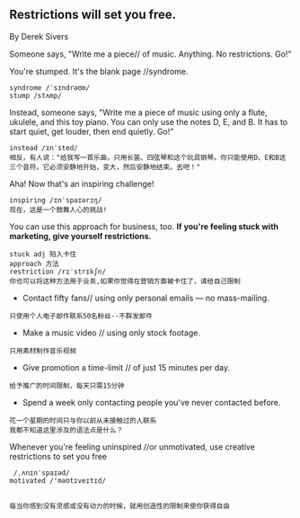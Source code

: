 ## **Restrictions will set you free.**



By Derek Sivers



Someone says, "Write me a piece// of music. Anything. No restrictions. Go!"



You're stumped. It's the blank page //syndrome.

```
syndrome /ˈsɪndrəʊm/
stump /stʌmp/
```



Instead, someone says, "Write me a piece of music using only a flute, ukulele, and this toy piano. You can only use the notes D, E, and B. It has to start quiet, get louder, then end quietly. Go!"

```
instead /ɪnˈsted/
相反，有人说："给我写一首乐曲，只用长笛、四弦琴和这个玩具钢琴。你只能使用D、E和B这三个音符。它必须安静地开始，变大，然后安静地结束。去吧！"
```



Aha! Now that's an inspiring challenge!

```
inspiring /ɪnˈspaɪərɪŋ/
现在，这是一个鼓舞人心的挑战!
```





You can use this approach for business, too. **If you're feeling stuck with marketing, give yourself restrictions.**

```
stuck adj 陷入卡住
approach 方法
restriction /rɪˈstrɪkʃn/
你也可以将这种方法用于业务,如果你觉得在营销方面被卡住了，请给自己限制
```



* Contact fifty fans// using only personal emails — no mass-mailing.

```
只使用个人电子邮件联系50名粉丝--不群发邮件
```



* Make a music video // using only stock footage.

```
只用素材制作音乐视频
```



* Give promotion a time-limit // of just 15 minutes per day.

```
给予推广的时间限制，每天只需15分钟
```



* Spend a week only contacting people you've never contacted before.

```
花一个星期的时间只与你以前从未接触过的人联系
我都不知道这里涉及的语法点是什么？
```



Whenever you're feeling uninspired //or unmotivated, use creative restrictions to set you free

```
 /ˌʌnɪnˈspaɪəd/
motivated /'məʊtɪveɪtɪd/


每当你感到没有灵感或没有动力的时候，就用创造性的限制来使你获得自由
```

